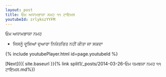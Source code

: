 ```yaml
---
layout: post
title: ਓਮ ਅਧਾਮਭਾਯਾ ਨਮਹ ੧੧ ਟਾਇਮਸ
youtubeId: zrlykszYYFM
---
```

 
 
 ਓਮ ਅਧਾਮਭਾਯਾ ਨਮਹ  
 
 -  ਜਿਸਨੂੰ ਦੂਜਿਆਂ ਦੁਆਰਾ ਨਿਯੰਤਰਿਤ ਨਹੀਂ ਕੀਤਾ ਜਾ ਸਕਦਾ 
 
  
 
  
 
 
 
 
 
 


{% include youtubePlayer.html id=page.youtubeId %}
 
[Next]({{ site.baseurl }}{% link  split1/_posts/2014-03-26-ਓਮ ਧਮਬਯਾ ਨਮਹ ੧੧ ਟਾਇਮਸ.md%})
 

